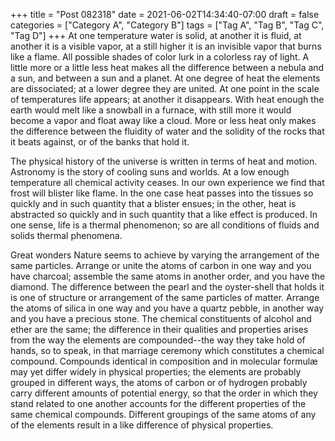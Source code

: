 +++
title = "Post 082318"
date = 2021-06-02T14:34:40-07:00
draft = false
categories = ["Category A", "Category B"]
tags = ["Tag A", "Tag B", "Tag C", "Tag D"]
+++
At one temperature water is solid, at another it is fluid, at another it is a visible vapor, at a still higher it is an invisible vapor that burns like a flame. All possible shades of color lurk in a colorless ray of light. A little more or a little less heat makes all the difference between a nebula and a sun, and between a sun and a planet. At one degree of heat the elements are dissociated; at a lower degree they are united. At one point in the scale of temperatures life appears; at another it disappears. With heat enough the earth would melt like a snowball in a furnace, with still more it would become a vapor and float away like a cloud. More or less heat only makes the difference between the fluidity of water and the solidity of the rocks that it beats against, or of the banks that hold it.

The physical history of the universe is written in terms of heat and motion. Astronomy is the story of cooling suns and worlds. At a low enough temperature all chemical activity ceases. In our own experience we find that frost will blister like flame. In the one case heat passes into the tissues so quickly and in such quantity that a blister ensues; in the other, heat is abstracted so quickly and in such quantity that a like effect is produced. In one sense, life is a thermal phenomenon; so are all conditions of fluids and solids thermal phenomena.

Great wonders Nature seems to achieve by varying the arrangement of the same particles. Arrange or unite the atoms of carbon in one way and you have charcoal; assemble the same atoms in another order, and you have the diamond. The difference between the pearl and the oyster-shell that holds it is one of structure or arrangement of the same particles of matter. Arrange the atoms of silica in one way and you have a quartz pebble, in another way and you have a precious stone. The chemical constituents of alcohol and ether are the same; the difference in their qualities and properties arises from the way the elements are compounded--the way they take hold of hands, so to speak, in that marriage ceremony which constitutes a chemical compound. Compounds identical in composition and in molecular formulæ may yet differ widely in physical properties; the elements are probably grouped in different ways, the atoms of carbon or of hydrogen probably carry different amounts of potential energy, so that the order in which they stand related to one another accounts for the different properties of the same chemical compounds. Different groupings of the same atoms of any of the elements result in a like difference of physical properties.
